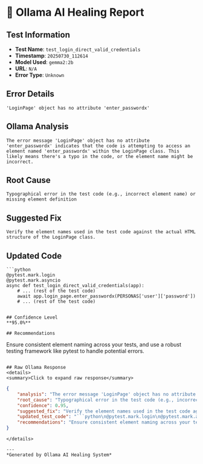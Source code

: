 # 🧠 Ollama AI Healing Report

## Test Information
- **Test Name**: `test_login_direct_valid_credentials`
- **Timestamp**: `20250730_112614`
- **Model Used**: `gemma2:2b`
- **URL**: `N/A`
- **Error Type**: `Unknown`

## Error Details
```
'LoginPage' object has no attribute 'enter_passwordx'
```

## Ollama Analysis
```
The error message 'LoginPage' object has no attribute 'enter_passwordx' indicates that the code is attempting to access an element named 'enter_passwordx' within the LoginPage class. This likely means there's a typo in the code, or the element name might be incorrect.
```

## Root Cause
```
Typographical error in the test code (e.g., incorrect element name) or missing element definition
```

## Suggested Fix
```
Verify the element names used in the test code against the actual HTML structure of the LoginPage class.
```

## Updated Code
```
```python
@pytest.mark.login
@pytest.mark.asyncio
async def test_login_direct_valid_credentials(app):
    # ... (rest of the test code)
    await app.login_page.enter_passwordx(PERSONAS['user']['password']) 
    # ... (rest of the test code)
```
```

## Confidence Level
**95.0%**

## Recommendations
```
Ensure consistent element naming across your tests, and use a robust testing framework like pytest to handle potential errors.
```

## Raw Ollama Response
<details>
<summary>Click to expand raw response</summary>

```
```json
{
    "analysis": "The error message 'LoginPage' object has no attribute 'enter_passwordx' indicates that the code is attempting to access an element named 'enter_passwordx' within the LoginPage class. This likely means there's a typo in the code, or the element name might be incorrect.",
    "root_cause": "Typographical error in the test code (e.g., incorrect element name) or missing element definition",
    "confidence": 0.95,
    "suggested_fix": "Verify the element names used in the test code against the actual HTML structure of the LoginPage class.",
    "updated_test_code": "```python\n@pytest.mark.login\n@pytest.mark.asyncio\nasync def test_login_direct_valid_credentials(app):\n    # ... (rest of the test code)\n    await app.login_page.enter_passwordx(PERSONAS['user']['password']) \n    # ... (rest of the test code)\n```",
    "recommendations": "Ensure consistent element naming across your tests, and use a robust testing framework like pytest to handle potential errors." 
}
```
```
</details>

---
*Generated by Ollama AI Healing System*
